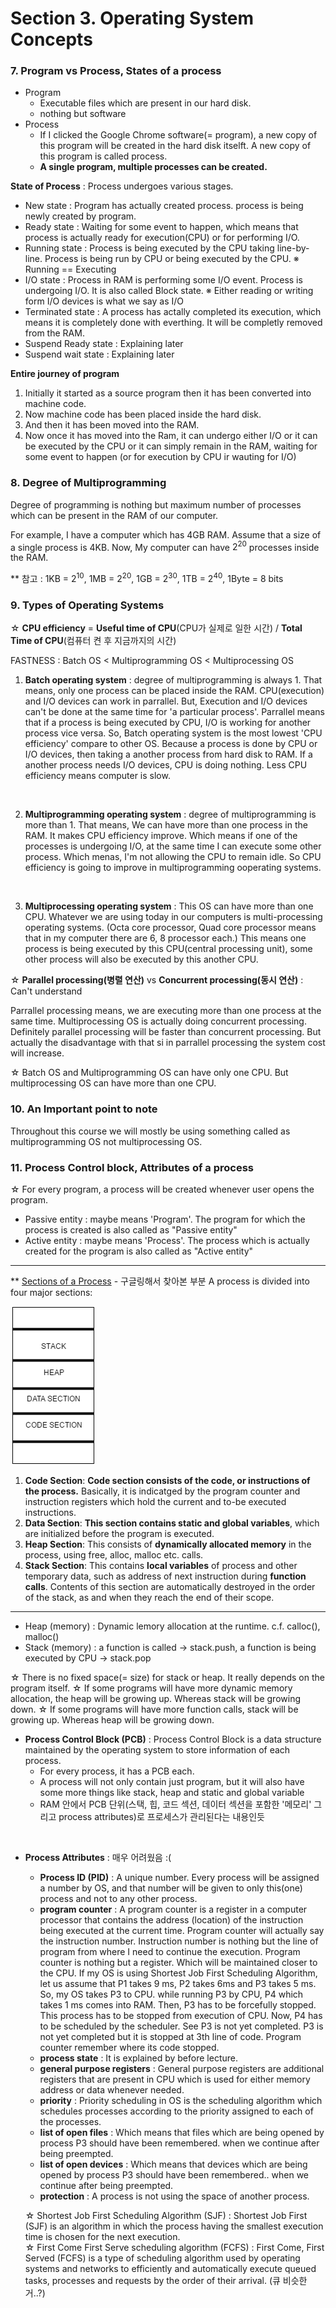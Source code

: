 # Section 3. Operating System Concepts 

### 7. Program vs Process, States of a process
- Program
  - Executable files which are present in our hard disk.
  - nothing but software
- Process
  - If I clicked the Google Chrome software(= program), a new copy of this program will be created in the hard disk itselft. A new copy of this program is called process.
  - **A single program, multiple processes can be created.**

**State of Process** : Process undergoes various stages.
- New state : Program has actually created process. process is being newly created by program.
- Ready state  : Waiting for some event to happen, which means that process is actually ready for execution(CPU) or for performing I/O. 
- Running state : Process is being executed by the CPU taking line-by-line. Process is being run by CPU or being executed by the CPU. ※ Running == Executing
- I/O state : Process in RAM is performing some I/O event. Process is undergoing I/O. It is also called Block state. ※ Either reading or writing form I/O devices is what we say as I/O
- Terminated state : A process has actally completed its execution, which means it is completely done with everthing. It will be completly removed from the RAM.  
- Suspend Ready state : Explaining later
- Suspend wait state : Explaining later

**Entire journey of program**
   1. Initially it started as a source program then it has been converted into machine code.
   2. Now machine code has been placed inside the hard disk.
   3. And then it has been moved into the RAM.
   4. Now once it has moved into the Ram, it can undergo either I/O or it can be executed by the CPU or it can simply remain in the RAM, waiting for some event to happen (or for execution by CPU ir wauting for I/O)

### 8. Degree of Multiprogramming
Degree of programming is nothing but maximum number of processes which can be present in the RAM of our computer.

For example, I have a computer which has 4GB RAM. Assume that a size of a single process is 4KB. Now, My computer can have $2^{20}$ processes inside the RAM.

** 참고 : 1KB = $2^{10}$, 1MB = $2^{20}$, 1GB = $2^{30}$, 1TB = $2^{40}$, 1Byte = 8 bits

### 9. Types of Operating Systems

☆ **CPU efficiency** = **Useful time of CPU**(CPU가 실제로 일한 시간) / **Total Time of CPU**(컴퓨터 켠 후 지금까지의 시간)

FASTNESS : Batch OS < Multiprogramming OS < Multiprocessing OS

1. **Batch operating system** : degree of multiprogramming is always 1. That means, only one process can be placed inside the RAM.
CPU(execution) and I/O devices can work in parrallel. But, Execution and I/O devices can't be done at the same time for 'a particular process'. Parrallel means that if a process is being executed by CPU, I/O is working for another process vice versa.
So, Batch operating system is the most lowest 'CPU efficiency' compare to other OS. Because a process is done by CPU or I/O devices, then taking a another process from hard disk to RAM. If a another process needs I/O devices, CPU is doing nothing. Less CPU efficiency means computer is slow.

<br>

2. **Multiprogramming operating system** : degree of multiprogramming is more than 1. That means, We can have more than one process in the RAM. It makes CPU efficiency improve. Which means if one of the processes is undergoing I/O, at the same time I can execute some other process. Which menas, I'm not allowing the CPU to remain idle. So CPU efficiency is going to improve in multiprogramming ooperating systems.

<br>

3. **Multiprocessing operating system** : This OS can have more than one CPU. Whatever we are using today in our computers is multi-processing operating systems. (Octa core processor, Quad core processor means that in my computer there are 6, 8 processor each.) This means one process is being executed by this CPU(central processing unit), some other process will also be executed by this another CPU.

☆ **Parallel processing(병렬 연산)** vs **Concurrent processing(동시 연산)** : Can't understand

Parrallel processing means, we are executing more than one process at the same time. Multiprocessing OS is actually doing concurrent processing.
Definitely parallel processing will be faster than concurrent processing. But actually the disadvantage with that si in parrallel processing the system cost will increase.

☆ Batch OS and Multiprogramming OS can have only one CPU. But multiprocessing OS can have more than one CPU. 

### 10. An Important point to note
Throughout this course we will mostly be using something called as multiprogramming OS not multiprocessing OS.

### 11. Process Control block, Attributes of a process

☆ For every program, a process will be created whenever user opens the program.

- Passive entity : maybe means 'Program'. The program for which the process is created is also called as "Passive entity"
- Active entity : maybe means 'Process'. The process which is actually created for the program is also called as "Active entity"

<hr />

** [Sections of a Process](https://www.thedailyprogrammer.com/2016/08/processes-in-operating-system.html) - 구글링해서 찾아본 부분
A process is divided into four major sections:

![memory](images/memory.png)

1. **Code Section**: **Code section consists of the code, or instructions of the process.** Basically, it is indicatged by the program counter and instruction registers which hold the current and to-be executed instructions.
2. **Data Section**: **This section contains static and global variables**, which are initialized before the program is executed.
3. **Heap Section**: This consists of **dynamically allocated memory** in the process, using free, alloc, malloc etc. calls.
4. **Stack Section**: This contains **local variables** of process and other temporary data, such as address of next instruction during **function calls**. Contents of this section are automatically destroyed in the order of the stack, as and when they reach the end of their scope.

<hr />

- Heap (memory) : Dynamic lemory allocation at the runtime. c.f. calloc(), malloc()
- Stack (memory) : a function is called -> stack.push, a function is being executed by CPU -> stack.pop

☆ There is no fixed space(= size) for stack or heap. It really depends on the program itself.
☆ If some programs will have more dynamic memory allocation, the heap will be growing up. Whereas stack will be growing down. 
☆ If some programs will have more function calls, stack will be growing up. Whereas heap will be growing down.

- **Process Control Block (PCB)** :  Process Control Block is a data structure maintained by the operating system to store information of each process.
  - For every process, it has a PCB each.
  - A process will not only contain just program, but it will also have some more things like stack, heap and static and global variable
  - RAM 안에서 PCB 단위(스택, 힙, 코드 섹션, 데이터 섹션을 포함한 '메모리' 그리고 process attributes)로 프로세스가 관리된다는 내용인듯

<br>

- **Process Attributes** : 매우 어려웠음 :(
  - **Process ID (PID)** : A unique number. Every process will be assigned a number by OS, and that number will be given to only this(one) process and not to any other process.
  - **program counter** : A program counter is a register in a computer processor that contains the address (location) of the instruction being executed at the current time. Program counter will actually say the instruction number. Instruction number is nothing but the line of program from where I need to continue the execution. Program counter is nothing but a register. Which will be maintained closer to the CPU. If my OS is using Shortest Job First Scheduling Algorithm, let us assume that P1 takes 9 ms, P2 takes 6ms and P3 takes 5 ms. So, my OS takes P3 to CPU. while running P3 by CPU, P4 which takes 1 ms comes into RAM. Then, P3 has to be forcefully stopped. This process has to be stopped from execution of CPU. Now, P4 has to be scheduled by the scheduler. See P3 is not yet completed. P3 is not yet completed but it is stopped at 3th line of code. Program counter remember where its code stopped.
  - **process state** : It is explained by before lecture.
  - **general purpose registers** : General purpose registers are additional registers that are present in CPU which is used for either memory address or data whenever needed.
  - **priority** : Priority scheduling in OS is the scheduling algorithm which schedules processes according to the priority assigned to each of the processes.
  - **list of open files** : Which means that files which are being opened by process P3 should have been remembered. when we continue after being preempted.
  - **list of open devices** : Which means that devices which are being opened by process P3 should have been remembered.. when we continue after being preempted.
  - **protection** : A process is not using the space of another process.


  ☆ Shortest Job First Scheduling Algorithm (SJF) :  Shortest Job First (SJF) is an algorithm in which the process having the smallest execution time is chosen for the next execution. 
  <br>
  ☆ First Come First Serve scheduling algorithm (FCFS) : First Come, First Served (FCFS) is a type of scheduling algorithm used by operating systems and networks to efficiently and automatically execute queued tasks, processes and requests by the order of their arrival. (큐 비슷한 거..?)